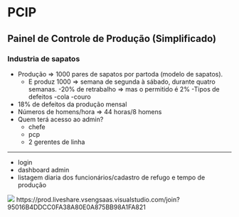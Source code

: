 # PCIP
<h2>Painel de Controle de Produção (Simplificado)</h2>

<h3>Industria de sapatos</h3>

- Produção => 1000 pares de sapatos por partoda (modelo de sapatos). 
  -  E produz 1000 => semana de segunda à sábado, durante quatro semanas.
-20% de retrabalho => mas o permitido é 2%
  -Tipos de defeitos
    -cola
    -couro
- 18% de defeitos da produção mensal
- Números de homens/hora => 44 horas/8 homens
- Quem terá acesso ao admin?
  - chefe
  - pcp
  - 2 gerentes de linha

<hr>

- login
- dashboard admin
- listagem diaria dos funcionários/cadastro de refugo e tempo de produção
<img src="https://metricalist.com/wp-content/uploads/2023/04/Ecommerce%20Sales%20Dashboard.PNG">
https://prod.liveshare.vsengsaas.visualstudio.com/join?95016B4DDCC0FA38A80E0A875BB98A1FA821
